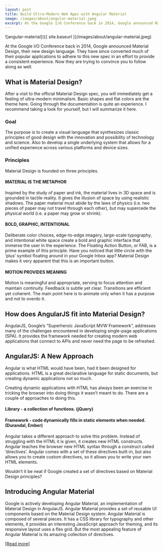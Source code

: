 ```yaml
---
layout: post
title: Build Ultra-Modern Web Apps with Angular Material
image: /images/about/angular-material.jpeg
excerpt: At the Google I/O Conference back in 2014, Google announced Material Design, their new design language. They have since converted much of their popular applications to adhere to this new spec in an effort to provide a consistent experience. Now they are trying to convince you to follow along as well.
---
```

![angular-material]({{ site.baseurl }}/images/about/angular-material.jpeg)

At the Google I/O Conference back in 2014, Google announced Material Design, their new design language. They have since converted much of their popular applications to adhere to this new spec in an effort to provide a consistent experience. Now they are trying to convince you to follow along as well.

## What is Material Design?

After a visit to the official Material Design spec, you will immediately get a feeling of ultra-modern minimalism. Basic shapes and flat colors are the theme here. Going through the documentation is quite an experience. I recommend taking a look for yourself, but I will summarize it here.

### Goal

The purpose is to create a visual language that synthesizes classic principles of good design with the innovation and possibility of technology and science. Also to develop a single underlying system that allows for a unified experience across various platforms and device sizes.

### Principles

Material Design is founded on three principles.

#### MATERIAL IS THE METAPHOR

Inspired by the study of paper and ink, the material lives in 3D space and is grounded in tactile reality. It gives the illusion of space by using realistic shadows. The paper material must abide by the laws of physics (i.e. two pieces of paper may not travel through each other), but may supercede the physical world (i.e. a paper may grow or shrink).

#### BOLD, GRAPHIC, INTENTIONAL

Deliberate color choices, edge-to-edge imagery, large-scale typography, and intentional white space create a bold and graphic interface that immerse the user in the experience. The Floating Action Button, or FAB, is a prime example of this principle. Have you noticed that little circle with the ‘plus’ symbol floating around in your Google Inbox app? Material Design makes it very apparent that this is an important button.

#### MOTION PROVIDES MEANING

Motion is meaningful and appropriate, serving to focus attention and maintain continuity. Feedback is subtle yet clear. Transitions are efﬁcient yet coherent. The main point here is to animate only when it has a purpose and not to overdo it.

## How does AngularJS fit into Material Design?

AngularJS, Google’s “Superheroic JavaScript MVW Framework”, addresses many of the challenges encountered in developing single-page applications (SPA). It provides the framework needed for creating modern web applications that connect to APIs and never need the page to be refreshed.

## AngularJS: A New Approach

Angular is what HTML would have been, had it been designed for applications. HTML is a great declarative language for static documents, but creating dynamic applications not so much.

Creating dynamic applications with HTML has always been an exercise in tricking the browser into doing things it wasn’t meant to do. There are a couple of approaches to doing this.

#### Library - a collection of functions. (jQuery)

#### Framework - code dynamically fills in static elements when needed. (Durandal, Ember)

Angular takes a different approach to solve this problem. Instead of struggling with the HTML it is given, it creates new HTML constructs. Angular teaches the browser new HTML syntax through a construct called ‘directives’. Angular comes with a set of these directives built-in, but also allows you to create custom directives, so it allows you to write your own HTML elements.

Wouldn’t it be neat if Google created a set of directives based on Material Design principles?

## Introducing Angular Material

Google is actively developing Angular Material, an implementation of Material Design in AngularJS. Angular Material provides a set of reusable UI components based on the Material Design system. Angular Material is composed of several pieces. It has a CSS library for typography and other elements, it provides an interesting JavaScript approach for theming, and its responsive layout uses a flex grid. But the most appealing feature of Angular Material is its amazing collection of directives.

[[Read more]](https://www.toptal.com/angular-js/ultra-modern-web-apps-angular-material)